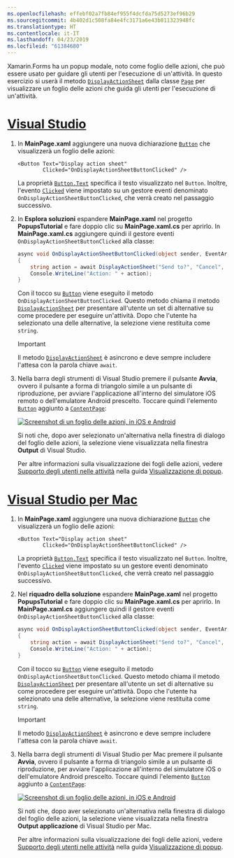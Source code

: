 ```yaml
---
ms.openlocfilehash: effebf02a7fb84ef955f4dcfda75d5273ef96b29
ms.sourcegitcommit: 4b402d1c508fa84e4fc3171a6e43b811323948fc
ms.translationtype: HT
ms.contentlocale: it-IT
ms.lasthandoff: 04/23/2019
ms.locfileid: "61384680"
---
```


Xamarin.Forms ha un popup modale, noto come foglio delle azioni, che può essere usato per guidare gli utenti per l'esecuzione di un'attività. In questo esercizio si userà il metodo [`DisplayActionSheet`](xref:Xamarin.Forms.Page.DisplayActionSheet*) dalla classe [`Page`](xref:Xamarin.Forms.Page) per visualizzare un foglio delle azioni che guida gli utenti per l'esecuzione di un'attività.

# <a name="visual-studiotabvswin"></a>[Visual Studio](#tab/vswin)

1. In **MainPage.xaml** aggiungere una nuova dichiarazione [`Button`](xref:Xamarin.Forms.Button) che visualizzerà un foglio delle azioni:

    ```xaml
    <Button Text="Display action sheet"
            Clicked="OnDisplayActionSheetButtonClicked" />
    ```

     La proprietà [`Button.Text`](xref:Xamarin.Forms.Button.Text) specifica il testo visualizzato nel `Button`. Inoltre, l'evento [`Clicked`](xref:Xamarin.Forms.Button.Clicked) viene impostato su un gestore eventi denominato `OnDisplayActionSheetButtonClicked`, che verrà creato nel passaggio successivo.

1. In **Esplora soluzioni** espandere **MainPage.xaml** nel progetto **PopupsTutorial** e fare doppio clic su **MainPage.xaml.cs** per aprirlo. In **MainPage.xaml.cs** aggiungere quindi il gestore eventi `OnDisplayActionSheetButtonClicked` alla classe:

    ```csharp
    async void OnDisplayActionSheetButtonClicked(object sender, EventArgs e)
    {
        string action = await DisplayActionSheet("Send to?", "Cancel", null, "Email", "Twitter", "Facebook");
        Console.WriteLine("Action: " + action);
    }
    ```

    Con il tocco su [`Button`](xref:Xamarin.Forms.Button) viene eseguito il metodo `OnDisplayActionSheetButtonClicked`. Questo metodo chiama il metodo [`DisplayActionSheet`](xref:Xamarin.Forms.Page.DisplayActionSheet*) per presentare all'utente un set di alternative su come procedere per eseguire un'attività. Dopo che l'utente ha selezionato una delle alternative, la selezione viene restituita come `string`.

    > [!IMPORTANT]
    > Il metodo [`DisplayActionSheet`](xref:Xamarin.Forms.Page.DisplayActionSheet*) è asincrono e deve sempre includere l'attesa con la parola chiave `await`.

1. Nella barra degli strumenti di Visual Studio premere il pulsante **Avvia**, ovvero il pulsante a forma di triangolo simile a un pulsante di riproduzione, per avviare l'applicazione all'interno del simulatore iOS remoto o dell'emulatore Android prescelto. Toccare quindi l'elemento [`Button`](xref:Xamarin.Forms.Button) aggiunto a [`ContentPage`](xref:Xamarin.Forms.ContentPage):

    [![Screenshot di un foglio delle azioni, in iOS e Android](../images/actionsheet.png "Foglio delle azioni che guida gli utenti per l'esecuzione di un'attività")](../images/actionsheet-large.png#lightbox "Foglio delle azioni che guida gli utenti per l'esecuzione di un'attività")

    Si noti che, dopo aver selezionato un'alternativa nella finestra di dialogo del foglio delle azioni, la selezione viene visualizzata nella finestra **Output** di Visual Studio.

    Per altre informazioni sulla visualizzazione dei fogli delle azioni, vedere [Supporto degli utenti nelle attività](~/xamarin-forms/app-fundamentals/navigation/pop-ups.md#guiding-users-through-tasks) nella guida [Visualizzazione di popup](~/xamarin-forms/app-fundamentals/navigation/pop-ups.md).

# <a name="visual-studio-for-mactabvsmac"></a>[Visual Studio per Mac](#tab/vsmac)

1. In **MainPage.xaml** aggiungere una nuova dichiarazione [`Button`](xref:Xamarin.Forms.Button) che visualizzerà un foglio delle azioni:

    ```xaml
    <Button Text="Display action sheet"
            Clicked="OnDisplayActionSheetButtonClicked" />
    ```

    La proprietà [`Button.Text`](xref:Xamarin.Forms.Button.Text) specifica il testo visualizzato nel `Button`. Inoltre, l'evento [`Clicked`](xref:Xamarin.Forms.Button.Clicked) viene impostato su un gestore eventi denominato `OnDisplayActionSheetButtonClicked`, che verrà creato nel passaggio successivo.

1. Nel **riquadro della soluzione** espandere **MainPage.xaml** nel progetto **PopupsTutorial** e fare doppio clic su **MainPage.xaml.cs** per aprirlo. In **MainPage.xaml.cs** aggiungere quindi il gestore eventi `OnDisplayActionSheetButtonClicked` alla classe:

    ```csharp
    async void OnDisplayActionSheetButtonClicked(object sender, EventArgs e)
    {
        string action = await DisplayActionSheet("Send to?", "Cancel", null, "Email", "Twitter", "Facebook");
        Console.WriteLine("Action: " + action);
    }
    ```

    Con il tocco su [`Button`](xref:Xamarin.Forms.Button) viene eseguito il metodo `OnDisplayActionSheetButtonClicked`. Questo metodo chiama il metodo [`DisplayActionSheet`](xref:Xamarin.Forms.Page.DisplayActionSheet*) per presentare all'utente un set di alternative su come procedere per eseguire un'attività. Dopo che l'utente ha selezionato una delle alternative, la selezione viene restituita come `string`.

    > [!IMPORTANT]
    > Il metodo [`DisplayActionSheet`](xref:Xamarin.Forms.Page.DisplayActionSheet*) è asincrono e deve sempre includere l'attesa con la parola chiave `await`.

1. Nella barra degli strumenti di Visual Studio per Mac premere il pulsante **Avvia**, ovvero il pulsante a forma di triangolo simile a un pulsante di riproduzione, per avviare l'applicazione all'interno del simulatore iOS o dell'emulatore Android prescelto. Toccare quindi l'elemento [`Button`](xref:Xamarin.Forms.Button) aggiunto a [`ContentPage`](xref:Xamarin.Forms.ContentPage):

    [![Screenshot di un foglio delle azioni, in iOS e Android](../images/actionsheet.png "Foglio delle azioni che guida gli utenti per l'esecuzione di un'attività")](../images/actionsheet-large.png#lightbox "Foglio delle azioni che guida gli utenti per l'esecuzione di un'attività")

    Si noti che, dopo aver selezionato un'alternativa nella finestra di dialogo del foglio delle azioni, la selezione viene visualizzata nella finestra **Output applicazione**  di Visual Studio per Mac.

    Per altre informazioni sulla visualizzazione dei fogli delle azioni, vedere [Supporto degli utenti nelle attività](~/xamarin-forms/app-fundamentals/navigation/pop-ups.md#guiding-users-through-tasks) nella guida [Visualizzazione di popup](~/xamarin-forms/app-fundamentals/navigation/pop-ups.md).
